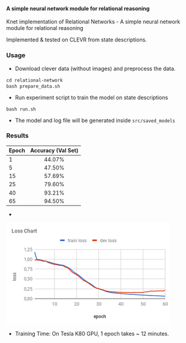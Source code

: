 #### A simple neural network module for relational reasoning

Knet implementation of Relational Networks - A simple neural network module for relational reasoning

Implemented & tested on CLEVR from state descriptions.

### Usage
* Download clever data (without images) and preprocess the data.
```
cd relational-network
bash prepare_data.sh
```
* Run experiment script to train the model on state descriptions
```
bash run.sh
```
* The model and log file will be generated inside `src/saved_models`


### Results

| Epoch        | Accuracy (Val Set)|
| ------------- |:-------------:|
| 1            | 44.07%         |
| 5            | 47.50%         |
| 15           | 57.69%         |
| 25           | 79.60%         |
| 40           | 93.21%         |
| 65           | 94.50%         |

*
![img1](/util/chart.png)


* Training Time: On Tesla K80 GPU, 1 epoch takes ~ 12 minutes.
